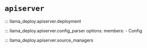 # `apiserver`

::: llama_deploy.apiserver.deployment

::: llama_deploy.apiserver.config_parser
    options:
        members:
        - Config

::: llama_deploy.apiserver.source_managers
